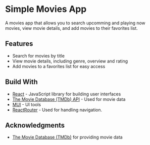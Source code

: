 # Simple Movies App

A movies app that allows you to search upcomming and playing now movies, view movie details, and add movies to their favorites list.

## Features

- Search for movies by title
- View movie details, including genre, overview and rating
- Add movies to a favorites list for easy access

## Build With

- [React](https://reactjs.org/) - JavaScript library for building user interfaces
- [The Movie Database (TMDb) API](https://www.themoviedb.org/) - Used for movie data
- [MUI](https://mui.com/) - UI tools
- [ReactRouter](https://reactrouter.com/) - Used for handling navigation.

## Acknowledgments

- [The Movie Database (TMDb)](https://www.themoviedb.org/) for providing movie data
